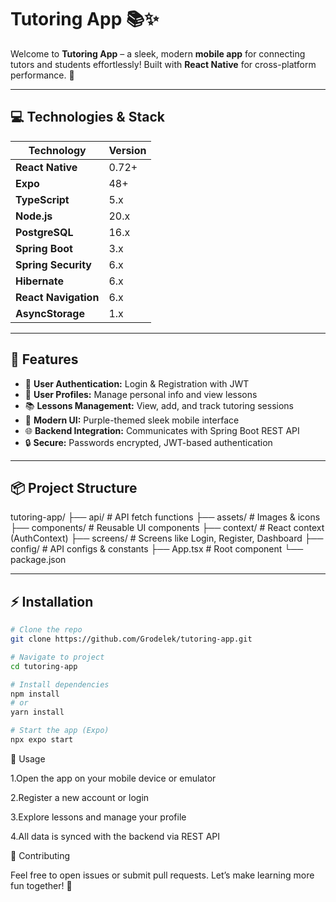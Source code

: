 # Tutoring App 📚✨

Welcome to **Tutoring App** – a sleek, modern **mobile app** for connecting tutors and students effortlessly! Built with **React Native** for cross-platform performance. 💜

---

## 💻 Technologies & Stack

| Technology          | Version |
|--------------------|---------|
| **React Native**    | 0.72+   |
| **Expo**            | 48+     |
| **TypeScript**      | 5.x     |
| **Node.js**         | 20.x    |
| **PostgreSQL**      | 16.x    |
| **Spring Boot**     | 3.x     |
| **Spring Security** | 6.x     |
| **Hibernate**       | 6.x     |
| **React Navigation**| 6.x     |
| **AsyncStorage**    | 1.x     |

---

## 🚀 Features

- 🔑 **User Authentication:** Login & Registration with JWT
- 👤 **User Profiles:** Manage personal info and view lessons
- 📚 **Lessons Management:** View, add, and track tutoring sessions
- 🎨 **Modern UI:** Purple-themed sleek mobile interface
- 🌐 **Backend Integration:** Communicates with Spring Boot REST API
- 🔒 **Secure:** Passwords encrypted, JWT-based authentication

---

## 📦 Project Structure

tutoring-app/
├── api/ # API fetch functions
├── assets/ # Images & icons
├── components/ # Reusable UI components
├── context/ # React context (AuthContext)
├── screens/ # Screens like Login, Register, Dashboard
├── config/ # API configs & constants
├── App.tsx # Root component
└── package.json

---

## ⚡ Installation

```bash
# Clone the repo
git clone https://github.com/Grodelek/tutoring-app.git

# Navigate to project
cd tutoring-app

# Install dependencies
npm install
# or
yarn install

# Start the app (Expo)
npx expo start
```
🔧 Usage

1.Open the app on your mobile device or emulator

2.Register a new account or login

3.Explore lessons and manage your profile

4.All data is synced with the backend via REST API

🤝 Contributing

Feel free to open issues or submit pull requests. Let’s make learning more fun together! 💜
